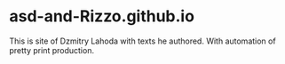 asd-and-Rizzo.github.io
=======================

This is site of Dzmitry Lahoda with texts he authored. With automation of pretty print production.

